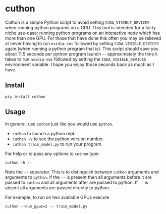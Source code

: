 # cuthon
Cuthon is a simple Python script to avoid setting `CUDA_VISIBLE_DEVICES` when
running python programs on a GPU. This tool is intended for a fairly niche
use-case: running python programs on an interactive node which has more than
one GPU. For those that have done this often you may be relieved at never
having to run `nvidia-smi` followed by setting `CUDA_VISIBLE_DEVICES` again
(when running a python program that is). This script should save you about 11.5 seconds
per python program launch -- approximately the time it takes to run
`nvidia-smi` followed by setting the `CUDA_VISIBLE_DEVICES` environment
variable. I hope you enjoy those seconds back as much as I have.

## Install

```
pip install cuthon
```

## Usage

In general, use `cuthon` just like you would use `python`.
- `cuthon` to launch a python repl.
- `cuthon -V` to see the python version number.
- `cuthon train_model.py` to run your program.

For help or to pass any options to `cuthon` type:
```
cuthon -h --
```

Note the `--` separator. This is to distinguish between `cuthon` arguments and
arguments to `python`. If the `--` is present then all arguments before it are
passed to `cuthon` and all arguments after are passed to python. If `--` is
absent all arguments are passed directly to python.

For example, to run on two available GPUs execute

```
cuthon --num_gpus=2 -- train_model.py
```
